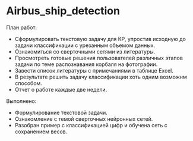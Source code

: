 # Airbus_ship_detection
План работ:
* Сформулировать текстовую задачу для КР, упростив исходную до задачи классификации с урезанным объемом данных.
* Ознакомиться со сверточными сетями из литературы.
* Просмотреть готовые решения пользователей различных этапов задачи по теме распознавания корбаля на фотографии.
* Завести список литературы с примечаниями в таблице Excel.
* В результате решить задачу классификации хоть одним возможнм способом.
* Отчет о работе каждые две недели.

Выполнено:
* Формулирование текстовой задачи.
* Ознакомление с темой сверточных нейронных сетей.
* Разобран пример с классификацией цифр и обучена сеть с сохранением весов.


